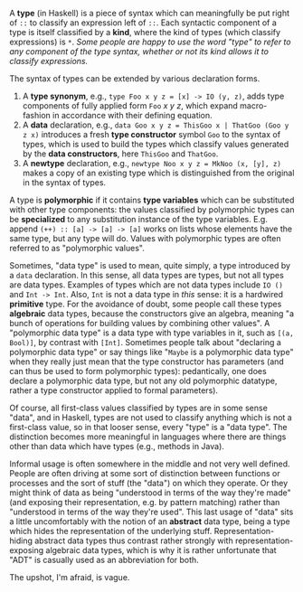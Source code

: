 A **type** (in Haskell) is a piece of syntax which can meaningfully be put right of `::` to classify an expression left of `::`. Each syntactic component of a type is itself classified by a **kind**, where the kind of types (which classify expressions) is `*`. *Some people are happy to use the word "type" to refer to any component of the type syntax, whether or not its kind allows it to classify expressions.*

The syntax of types can be extended by various declaration forms.

  1. A **type synonym**, e.g., `type Foo x y z = [x] -> IO (y, z)`, adds type components of fully applied form `Foo` *x* *y* *z*, which expand macro-fashion in accordance with their defining equation.
  2. A **data** declaration, e.g., `data Goo x y z = ThisGoo x | ThatGoo (Goo y z x)` introduces a fresh **type constructor** symbol `Goo` to the syntax of types, which is used to build the types which classify values generated by the **data constructors**, here `ThisGoo` and `ThatGoo`.
  3. A **newtype** declaration, e.g., `newtype Noo x y z = MkNoo (x, [y], z)` makes a copy of an existing type which is distinguished from the original in the syntax of types.

A type is **polymorphic** if it contains **type variables** which can be substituted with other type components: the values classified by polymorphic types can be **specialized** to any substitution instance of the type variables. E.g. append `(++) :: [a] -> [a] -> [a]` works on lists whose elements have the same type, but any type will do. Values with polymorphic types are often referred to as "polymorphic values".

Sometimes, "data type" is used to mean, quite simply, a type introduced by a `data` declaration. In this sense, all data types are types, but not all types are data types. Examples of types which are not data types include `IO ()` and `Int -> Int`. Also, `Int` is not a data type in *this* sense: it is a hardwired **primitive** type. For the avoidance of doubt, some people call these types **algebraic** data types, because the constructors give an algebra, meaning "a bunch of operations for building values by combining other values". A "polymorphic data type" is a data type with type variables in it, such as `[(a, Bool)]`, by contrast with `[Int]`. Sometimes people talk about "declaring a polymorphic data type" or say things like "`Maybe` is a polymorphic data type" when they really just mean that the type constructor has parameters (and can thus be used to form polymorphic types): pedantically, one does declare a polymorphic data type, but not any old polymorphic datatype, rather a type constructor applied to formal parameters).

Of course, all first-class values classified by types are in some sense "data", and in Haskell, types are not used to classify anything which is not a first-class value, so in that looser sense, every "type" is a "data type". The distinction becomes more meaningful in languages where there are things other than data which have types (e.g., methods in Java).

Informal usage is often somewhere in the middle and not very well defined. People are often driving at some sort of distinction between functions or processes and the sort of stuff (the "data") on which they operate. Or they might think of data as being "understood in terms of the way they're made" (and exposing their representation, e.g. by pattern matching) rather than "understood in terms of the way they're used". This last usage of "data" sits a little uncomfortably with the notion of an **abstract** data type, being a type which hides the representation of the underlying stuff. Representation-hiding abstract data types thus contrast rather strongly with representation-exposing algebraic data types, which is why it is rather unfortunate that "ADT" is casually used as an abbreviation for both.

The upshot, I'm afraid, is vague.
